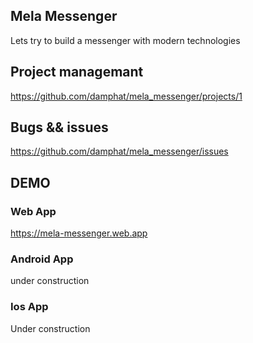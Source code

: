 ## Mela Messenger
Lets try to build a messenger with modern technologies

## Project managemant
https://github.com/damphat/mela_messenger/projects/1

## Bugs && issues
https://github.com/damphat/mela_messenger/issues

## DEMO
### Web App
https://mela-messenger.web.app

### Android App
under construction

### Ios App
Under construction